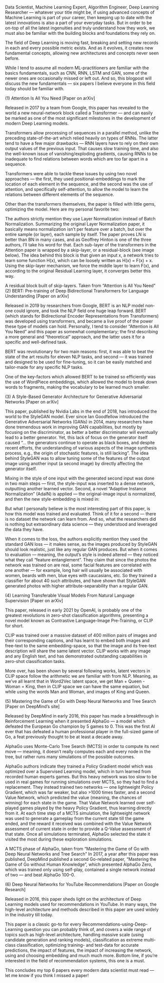 Data Scientist, Machine Learning Expert, Algorithm Engineer, Deep Learning Researcher — whatever your title might be, if using advanced concepts of Machine Learning is part of your career, then keeping up to date with the latest innovations is also a part of your everyday tasks. But in order to be on-top of all the latest ingenuities and truly understand how they work, we must also be familiar with the building blocks and foundations they rely on.

The field of Deep Learning is moving fast, breaking and setting new records in each and every possible metric exists. And as it evolves, it creates new fundamental concepts, allowing new architectures and concepts never seen before.

While I tend to assume all modern ML-practitioners are familiar with the basics fundamentals, such as CNN, RNN, LSTM and GAN, some of the newer ones are occasionally missed or left out. And so, this blogpost will discuss the new fundamentals — six papers I believe everyone in this field today should be familiar with.


(1) Attention Is All You Need
[Paper on arXiv]

Released in 2017 by a team from Google, this paper has revealed to the world a new neural-network block called a Transformer — and can easily be marked as one of the most significant milestones in the development of modern Deep Learning models.

Transformers allow processing of sequences in a parallel method, unlike the preceding state-of-the-art which relied heavily on types of RNNs. The latter tend to have a few major drawbacks — RNN layers have to rely on their own output values of the previous input. That causes slow training time, and also the well-known issue of vanishing/exploding gradients, causing RNNs to be inadequate to find relations between words which are too far apart in a sequence.

Transformers were able to tackle these issues by using two novel approaches — the first, they used positional-embeddings to mark the location of each element in the sequence, and the second was the use of attention, and specifically self-attention, to allow the model to learn the relations between different elements of the sequence.

Other than the transformers themselves, the paper is filled with little gems, optimizing the model. Here are my personal favorite two:

The authors strictly mention they use Layer Normalization instead of Batch Normalization. Summarizing the original Layer Normalization paper, it basically means normalization isn’t per feature over a batch, but over the entire sample (or layer), each sample by itself. The paper proves LN is better than BN in many cases, and as Geoffrey Hinton is one of the three authors, I’ll take his word for that.
Each sub-layer of the transformers in the Attention paper is wrapped by a skip-layer, or a residual-block (see image below). The idea behind this block is that given an input x, a network tries to learn some function H(x), which can be loosely written as H(x) = F(x) + x. Using the skip-layer mechanism, we force the middle layer to learn F(x), and according to the original Residual Learning layer, it converges better this way.

A residual block built of skip-layers. Taken from “Attention is All You Need”
(2) BERT: Pre-training of Deep Bidirectional Transformers for Language Understanding
[Paper on arXiv]

Released in 2019 by researchers from Google, BERT is an NLP model non-one could ignore, and took the NLP field one huge leap forward. BERT (which stands for Bidirectional Encoder Representations from Transformers) was developed using transformers, and became a live proof of the power these type of models can hold. Personally, I tend to consider “Attention is All You Need” and this paper as somewhat complementary; the first describing a more general and “theoretical” approach, and the latter uses it for a specific and well-defined task.

BERT was revolutionary for two main reasons: first, it was able to beat the state of the art results for eleven NLP tasks, and second — it was trained and designed to be used for fine-tuning, so it can be easily matched and tailor-made for any specific NLP tasks.

One of the key-factors which allowed BERT to be trained so efficiently was the use of WordPiece embeddings, which allowed the model to break down words to fragments, making the vocabulary to be learned much smaller.

(3) A Style-Based Generator Architecture for Generative Adversarial Networks
[Paper on arXiv]

This paper, published by Nvidia Labs in the end of 2018, has introduced the world to the StyleGAN model. Ever since Ian Goodfellow introduced the Generative Adversarial Networks (GANs) in 2014, many researchers have done tremendous work in improving GAN capabilities, but mostly by focusing on the discriminator, as better a better discriminator will eventually lead to a better generator. Yet, this lack of focus on the generator itself caused “… the generators continue to operate as black boxes, and despite recent efforts, the understanding of various aspects of the image synthesis process, e.g., the origin of stochastic features, is still lacking”. The idea behind StyleGAN was to allow tuning some of the features of the output image using another input (a second image) by directly affecting the generator itself.

Mixing in the style of one input with the generated second input was done in two main steps — first, the style-input was inserted to a dense network, outputting another learned vector. Second, a novel “Adaptive Instance Normalization” (AdaIN) is applied — the original-image input is normalized, and then the new style-embedding is mixed in:


But what I personally believe is the most interesting part of this paper, is how this model was trained and evaluated. Think of it for a second — there is no dataset the network can learn from. And so, what the researchers did is nothing but extraordinary data science — they understood and leveraged the data they have.

When it comes to the loss, the authors explicitly mention they used the standard GAN loss — it makes sense, as the images produced by StyleGAN should look realistic, just like any regular GAN produces. But when it comes to evaluation — meaning, the output’s style is indeed altered — they noticed what they call “feature entanglement”. They claim that since the photos the network was trained on are real, some facial features are correlated with one another — for example, long hair will usually be associated with women, beards with men, blue eyes with caucasians, etc. So they trained a classifier for about 40 such attributes, and have shown that StyleGAN generated photos with higher attribute-separability than a regular GAN.

(4) Learning Transferable Visual Models From Natural Language Supervision
[Paper on arXiv]

This paper, released in early 2021 by OpenAI, is probably one of the greatest revolutions in zero-shot classification algorithms, presenting a novel model known as Contrastive Language-Image Pre-Training, or CLIP for short.

CLIP was trained over a massive dataset of 400 million pairs of images and their corresponding captions, and has learnt to embed both images and free-text to the same embedding-space, so that the image and its free-text description will share the same latent vector. CLIP works with any image and any English text, and has demonstrated outstanding capabilities in zero-shot classification tasks.

More over, has been shown by several following works, latent vectors in CLIP space follow the arithmetic we are familiar with from NLP. Meaning, as we’ve all learnt that in Word2Vec latent space, we get Man + Queen - Woman = King, then in CLIP space we can have the same equation, but while using the words Man and Woman, and images of King and Queen.

(5) Mastering the Game of Go with Deep Neural Networks and Tree Search
[Paper on DeepMind’s site]

Released by DeepMind in early 2016, this paper has made a breakthrough in Reinforcement Learning when it presented AlphaGo — a model which defeated the European Go champion by 5 games to 0. This was the first AI ever that has defeated a human professional player in the full-sized game of Go, a feat previously thought to be at least a decade away.

AlphaGo uses Monte-Carlo Tree Search (MCTS) in order to compute its next move — meaning, it doesn’t really computes each and every node in the tree, but rather runs many simulations of the possible outcomes.

AlphaGo authors indicate they trained a Policy Gradient model which was optimized over a Supervised Learning model, which in turn learned from recorded human experts games. But this heavy network was too slow to be used in real games for running simulations over MCTS, so they had to find a replacement. They instead trained two networks — one lightweight Policy Gradient, which was far weaker, but also >1000 times faster, and a second Value Network, which predicted the value (meaning, the chances of winning) for each state in the game. That Value Network learned over self-played games played by the heavy Policy Gradient, thus learning directly from it. At each time step of a MCTS simulation, the lightweight network was used to generate a gameplay from the current state till the game ended, and the reward it received was combined with the Value Network assessment of current state in order to provide a Q-Value assessment of that state. Once all simulations terminated, AlphaGo selected the state it visited the most during these exploration simulations.


A MCTS phase of AlphaGo, taken from “Mastering the Game of Go with Deep Neural Networks and Tree Search”
In 2017, a year after this paper was published, DeepMind published a second Go-related paper, “Mastering the Game of Go without Human Knowledge”, which presented AlphaGo Zero, which was trained only using self-play, contained a single network instead of two — and beat AlphaGo 100–0.

(6) Deep Neural Networks for YouTube Recommendations
[Paper on Google Research]

Released in 2016, this paper sheds light on the architecture of Deep Learning models used for recommendations in YouTube. In many ways, the high-level architecture and methods described in this paper are used widely in the industry till today.

This paper is a classic go-to for every Recommendations-using-Deep-Learning question you can probably think of, and covers a wide range of topics such as high-level architecture, handling massive scale (using candidate generation and ranking models), classification as extreme multi-class classification, optimizing training- and test-data for accurate predictions, the impact of features, the impact of increasing the network, using and choosing embedding and much much more. Bottom line, if you’re interested in the field of recommendation systems, this one is a must.

This concludes my top 6 papers every modern data scientist must read — let me know if you think I missed a paper!
